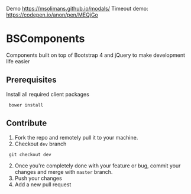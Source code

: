 Demo https://msolimans.github.io/modals/
Timeout demo: https://codepen.io/anon/pen/MEQjGo

# BSComponents

Components built on top of Bootstrap 4 and jQuery to make development life easier


## Prerequisites
Install all required client packages
```youtrack
 bower install
```  
 
## Contribute

1. Fork the repo and remotely pull it to your machine.
1. Checkout `dev` branch
```youtrack
 git checkout dev
```
2. Once you're completely done with your feature or bug, commit your changes and merge with `master` branch. 
3. Push your changes 
4. Add a new pull request
 

